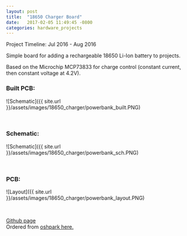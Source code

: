 ```yaml
---
layout: post
title:  "18650 Charger Board"
date:   2017-02-05 11:49:45 -0800
categories: hardware_projects
---
```

Project Timeline: Jul 2016 - Aug 2016

Simple board for adding a rechargeable 18650 Li-Ion battery to projects.

Based on the Microchip MCP73833 for charge control (constant current, then constant voltage at 4.2V).

### Built PCB:
![Schematic]({{ site.url }}/assets/images/18650_charger/powerbank_built.PNG)

<br>

### Schematic:
![Schematic]({{ site.url }}/assets/images/18650_charger/powerbank_sch.PNG)

<br>

### PCB:
![Layout]({{ site.url }}/assets/images/18650_charger/powerbank_layout.PNG)

<br>

[Github page](https://github.com/bkeegs/18650-Charge-Board)
<br>
Ordered from [oshpark here.](https://oshpark.com/shared_projects/FoScnJAu)

